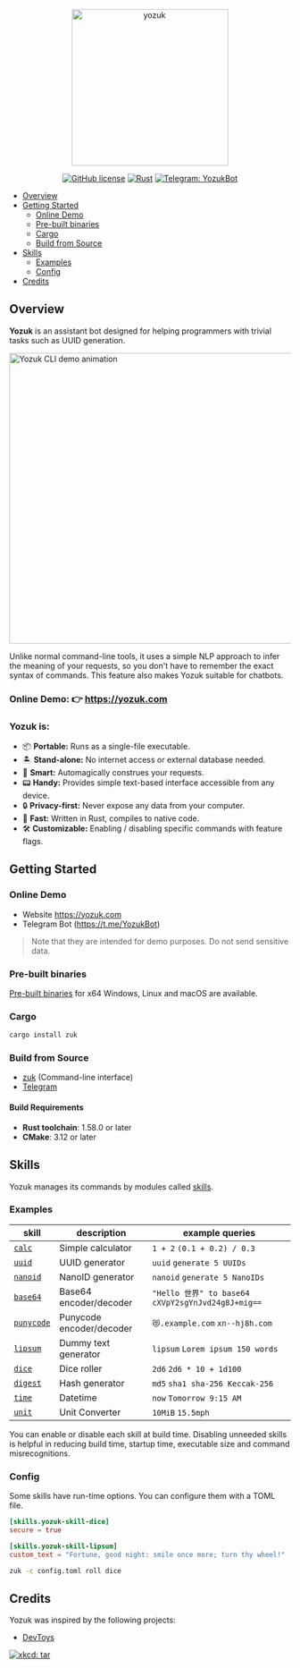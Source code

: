 <div align="center">
<img alt="yozuk" src="https://github.com/yozuk/yozuk/blob/main/images/yozuk.png?raw=true" width="280" />
  
[![GitHub license](https://img.shields.io/github/license/yozuk/yozuk.svg)](https://github.com/yozuk/yozuk/blob/main/LICENSE)
[![Rust](https://github.com/yozuk/yozuk/actions/workflows/rust.yml/badge.svg)](https://github.com/yozuk/yozuk/actions/workflows/rust.yml)
[![Telegram: YozukBot](https://img.shields.io/badge/Telegram-@YozukBot-blue?logo=telegram)](https://t.me/YozukBot)
</div>

- [Overview](#overview)
- [Getting Started](#getting-started)
  - [Online Demo](#online-demo)
  - [Pre-built binaries](#pre-built-binaries)
  - [Cargo](#cargo)
  - [Build from Source](#build-from-source)
- [Skills](#skills)
  - [Examples](#examples)
  - [Config](#config)
- [Credits](#credits)

## Overview

**Yozuk** is an assistant bot designed for helping programmers with trivial tasks such as UUID generation.

<img alt="Yozuk CLI demo animation" src="https://github.com/yozuk/yozuk/blob/main/images/zuk.gif?raw=true" width="520" />

Unlike normal command-line tools, it uses a simple NLP approach to infer the meaning of your requests, so you don't have to remember the exact syntax of commands. This feature also makes Yozuk suitable for chatbots.

### Online Demo: 👉 https://yozuk.com

### Yozuk is:

- 📦 **Portable:** Runs as a single-file executable.
- 🏝️ **Stand-alone:** No internet access or external database needed.
- 🤖 **Smart:** Automagically construes your requests.
- 📟 **Handy:** Provides simple text-based interface accessible from any device.
- 🔒 **Privacy-first:** Never expose any data from your computer.
- 🚀 **Fast:** Written in Rust, compiles to native code.
- 🛠️ **Customizable:** Enabling / disabling specific commands with feature flags.

## Getting Started

### Online Demo

 - Website https://yozuk.com
 - Telegram Bot (https://t.me/YozukBot)

> Note that they are intended for demo purposes. Do not send sensitive data.

### Pre-built binaries

[Pre-built binaries](https://github.com/yozuk/yozuk/releases) for x64 Windows, Linux and macOS are available.

### Cargo

```bash
cargo install zuk
```

### Build from Source

- [zuk](./zuk) (Command-line interface)
- [Telegram](https://github.com/yozuk/yozuk-telegram)

#### Build Requirements

- **Rust toolchain**: 1.58.0 or later
- **CMake**: 3.12 or later

## Skills

Yozuk manages its commands by modules called [skills](./skills).

### Examples

| skill | description | example queries |
| - | - | - |
| [`calc`](./skillset/src/calc) | Simple calculator | `1 + 2` `(0.1 + 0.2) / 0.3` |
| [`uuid`](./skillset/src/uuid) | UUID generator | `uuid` `generate 5 UUIDs` |
| [`nanoid`](./skillset/src/nanoid) | NanoID generator | `nanoid` `generate 5 NanoIDs` |
| [`base64`](./skillset/src/base64) | Base64 encoder/decoder | `"Hello 世界" to base64` `cXVpY2sgYnJvd24g8J+mig==` |
| [`punycode`](./skillset/src/punycode) | Punycode encoder/decoder | `😻.example.com` `xn--hj8h.com` |
| [`lipsum`](./skillset/src/lipsum) | Dummy text generator | `lipsum` `Lorem ipsum 150 words` |
| [`dice`](./skillset/src/dice) | Dice roller | `2d6` `2d6 * 10 + 1d100` |
| [`digest`](./skillset/src/digest) | Hash generator | `md5` `sha1 sha-256 Keccak-256` |
| [`time`](./skillset/src/time) | Datetime | `now` `Tomorrow 9:15 AM` |
| [`unit`](./skillset/src/unit) | Unit Converter | `10MiB` `15.5mph` |

You can enable or disable each skill at build time. Disabling unneeded skills is helpful in reducing build time, startup time, executable size and command misrecognitions.

### Config

Some skills have run-time options. You can configure them with a TOML file.

```toml
[skills.yozuk-skill-dice]
secure = true

[skills.yozuk-skill-lipsum]
custom_text = "Fortune, good night: smile once more; turn thy wheel!"
```

```bash
zuk -c config.toml roll dice
```

## Credits

Yozuk was inspired by the following projects:

- [DevToys](https://github.com/veler/DevToys)

[![xkcd: tar](https://imgs.xkcd.com/comics/tar.png)](https://xkcd.com/1168/)
